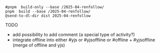 
~~~
#pnpm  build-only --base /2025-04-renfollow/
pnpm  build --base /2025-04-renfollow/
@send-to-dl-dir dist 2025-04-renfollow
~~~

TODO

- add possibility to add comment (a special type of activity?)
- integrate offline into either #yjs or #yjsoffline or #offline + #yjsoffline (merge of offline and yjs)


